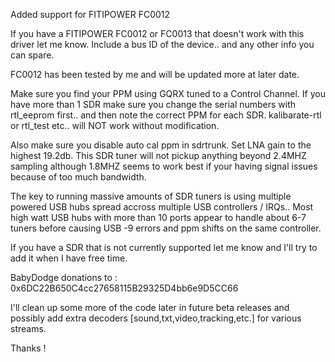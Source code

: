 Added support for FITIPOWER FC0012

If you have a FITIPOWER FC0012 or FC0013 that doesn't work with this driver let me know. Include a bus ID of the device.. and any other info you can spare.

FC0012 has been tested by me and will be updated more at later date.

Make sure you find your PPM using GQRX tuned to a Control Channel. If you have more than 1 SDR make sure you change the serial numbers with rtl_eeprom first.. and then note the correct PPM for each SDR.  kalibarate-rtl or rtl_test etc.. will NOT work without modification.

Also make sure you disable auto cal ppm in sdrtrunk. Set LNA gain to the highest 19.2db. This SDR tuner will not pickup anything beyond 2.4MHZ sampling although 1.8MHZ seems to work best if your having signal issues because of too much bandwidth.

The key to running massive amounts of SDR tuners is using multiple powered USB hubs spread accross multiple USB controllers / IRQs..  Most high watt USB hubs with more than 10 ports appear to handle about 6-7 tuners before causing USB -9 errors and ppm shifts on the same controller.

If you have a SDR that is not currently supported let me know and I'll try to add it when I have free time.

BabyDodge donations to : 0x6DC22B650C4cc27658115B29325D4bb6e9D5CC66

I'll clean up some more of the code later in future beta releases and possibly add extra decoders [sound,txt,video,tracking,etc.] for various streams.

Thanks !

